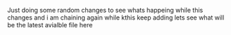 Just doing some random changes to see whats happeing while this changes  and i am chaining again while kthis keep adding lets see what will be the latest avialble file here
